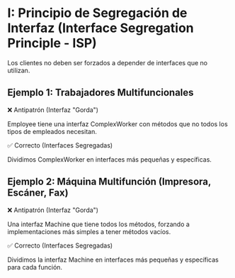 # I: Principio de Segregación de Interfaz (Interface Segregation Principle - ISP)
Los clientes no deben ser forzados a depender de interfaces que no utilizan.

## Ejemplo 1: Trabajadores Multifuncionales
❌ Antipatrón (Interfaz "Gorda")

Employee tiene una interfaz ComplexWorker con métodos que no todos los tipos de empleados necesitan.

✅ Correcto (Interfaces Segregadas)

Dividimos ComplexWorker en interfaces más pequeñas y específicas.


## Ejemplo 2: Máquina Multifunción (Impresora, Escáner, Fax)
❌ Antipatrón (Interfaz "Gorda")

Una interfaz Machine que tiene todos los métodos, forzando a implementaciones más simples a tener métodos vacíos.


✅ Correcto (Interfaces Segregadas)

Dividimos la interfaz Machine en interfaces más pequeñas y específicas para cada función.